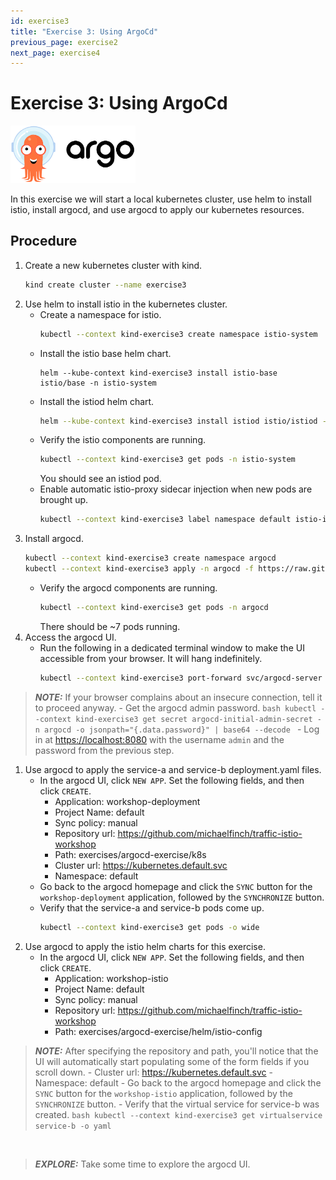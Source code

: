 ```yaml
---
id: exercise3
title: "Exercise 3: Using ArgoCd"
previous_page: exercise2
next_page: exercise4
---
```

<link rel="stylesheet" href="/assets/css/styles.css">

# Exercise 3: Using ArgoCd

<img src="assets/images/argocd_logo.png" alt="argocd logo" width="200"/>
<br />

In this exercise we will start a local kubernetes cluster, use helm to install istio, install argocd, and use argocd to apply our kubernetes resources.

## Procedure

1. Create a new kubernetes cluster with kind.
   ```bash
   kind create cluster --name exercise3
   ```
1. Use helm to install istio in the kubernetes cluster.
     - Create a namespace for istio.
       ```bash
       kubectl --context kind-exercise3 create namespace istio-system
       ```
     - Install the istio base helm chart.
       ```
       helm --kube-context kind-exercise3 install istio-base istio/base -n istio-system
       ```
     - Install the istiod helm chart.
       ```bash
       helm --kube-context kind-exercise3 install istiod istio/istiod -n istio-system --wait
       ```
     - Verify the istio components are running.
       ```bash
       kubectl --context kind-exercise3 get pods -n istio-system
       ```
       You should see an istiod pod.
     - Enable automatic istio-proxy sidecar injection when new pods are brought up.
       ```bash
       kubectl --context kind-exercise3 label namespace default istio-injection=enabled
       ```
1. Install argocd.
   ```bash
   kubectl --context kind-exercise3 create namespace argocd
   kubectl --context kind-exercise3 apply -n argocd -f https://raw.githubusercontent.com/argoproj/argo-cd/stable/manifests/install.yaml
   ```
     - Verify the argocd components are running.
       ```bash
       kubectl --context kind-exercise3 get pods -n argocd
       ```
       There should be ~7 pods running.
1. Access the argocd UI.
     - Run the following in a dedicated terminal window to make the UI accessible from your browser. It will hang indefinitely.
       ```bash
       kubectl --context kind-exercise3 port-forward svc/argocd-server -n argocd 8080:443
       ```
> **_NOTE:_** If your browser complains about an insecure connection, tell it to proceed anyway.
     - Get the argocd admin password.
       ```bash
       kubectl --context kind-exercise3 get secret argocd-initial-admin-secret -n argocd -o jsonpath="{.data.password}" | base64 --decode
       ```
     - Log in at [https://localhost:8080](https://localhost:8080) with the username `admin` and the password from the previous step.
1. Use argocd to apply the service-a and service-b deployment.yaml files.
     - In the argocd UI, click `NEW APP`. Set the following fields, and then click `CREATE`.
         - Application: workshop-deployment
         - Project Name: default
         - Sync policy: manual
         - Repository url: https://github.com/michaelfinch/traffic-istio-workshop
         - Path: exercises/argocd-exercise/k8s
         - Cluster url: https://kubernetes.default.svc
         - Namespace: default
     - Go back to the argocd homepage and click the `SYNC` button for the `workshop-deployment` application, followed by the `SYNCHRONIZE` button.
     - Verify that the service-a and service-b pods come up.
       ```bash
       kubectl --context kind-exercise3 get pods -o wide
       ```
1. Use argocd to apply the istio helm charts for this exercise.
     - In the argocd UI, click `NEW APP`. Set the following fields, and then click `CREATE`.
         - Application: workshop-istio
         - Project Name: default
         - Sync policy: manual
         - Repository url: https://github.com/michaelfinch/traffic-istio-workshop
         - Path: exercises/argocd-exercise/helm/istio-config
> **_NOTE:_**  After specifying the repository and path, you'll notice that the UI will automatically start populating some of the form fields if you scroll down.
         - Cluster url: https://kubernetes.default.svc
         - Namespace: default
     - Go back to the argocd homepage and click the `SYNC` button for the `workshop-istio` application, followed by the `SYNCHRONIZE` button.
     - Verify that the virtual service for service-b was created.
       ```bash
       kubectl --context kind-exercise3 get virtualservice service-b -o yaml
       ```

<br />

> **_EXPLORE:_** Take some time to explore the argocd UI.

<br />
